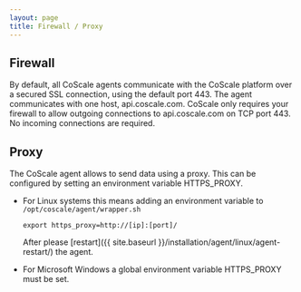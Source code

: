 ```yaml
---
layout: page
title: Firewall / Proxy
---
```


## Firewall
By default, all CoScale agents communicate with the CoScale platform over a secured SSL connection, using the default port 443. The agent communicates with one host, api.coscale.com. CoScale only requires your firewall to allow outgoing connections to api.coscale.com on TCP port 443. No incoming connections are required.

## Proxy
The CoScale agent allows to send data using a proxy. This can be configured by setting an environment variable HTTPS_PROXY.

* For Linux systems this means adding an environment variable to `/opt/coscale/agent/wrapper.sh`

    `export https_proxy=http://[ip]:[port]/`

    After please [restart]({{ site.baseurl }}/installation/agent/linux/agent-restart/) the agent.

* For Microsoft Windows a global environment variable HTTPS_PROXY must be set.
